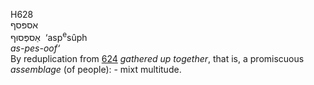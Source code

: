 H628  
אספּסף  
אַספְּסוּף ‎ ‘asp<sup>e</sup>sûph  
*as-pes-oof‘*  
By reduplication from [624](h0624) *gathered* *up* *together*, that is,
a promiscuous *assemblage* (of people): - mixt multitude.  
